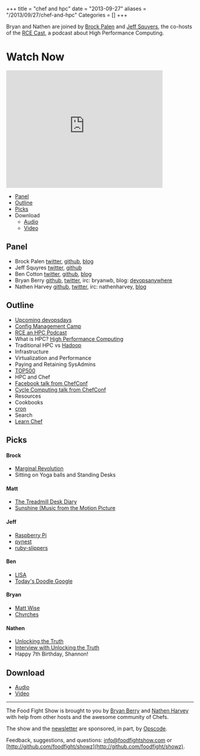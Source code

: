 +++
title = "chef and hpc"
date = "2013-09-27"
aliases = "/2013/09/27/chef-and-hpc"
Categories = []
+++

Bryan and Nathen are joined by [Brock Palen](http://www.rce-cast.com/about/about-the-hosts.html#brockp) and [Jeff Squyers](http://www.rce-cast.com/about/about-the-hosts.html#jsquyres),  the co-hosts of the [RCE Cast](http://www.rce-cast.com/), a podcast about High Performance Computing.

# Watch Now

<iframe width="420" height="315" src="http://www.youtube.com/embed/P44L-7jLb6w" frameborder="0" allowfullscreen></iframe>

* [Panel](http://foodfightshow.org/2013/09/chef-and-hpc.html#panel)
* [Outline](http://foodfightshow.org/2013/09/chef-and-hpc.html#outline)
* [Picks](http://foodfightshow.org/2013/09/chef-and-hpc.html#picks)
* Download
  * [Audio](http://traffic.libsyn.com/foodfight/FoodFightShow-63-Chef_and_HPC.mp3)
  * [Video](http://youtu.be/P44L-7jLb6w)

Panel<a name="panel"></a>
-----
* Brock Palen [twitter](https://twitter.com/brockpalen), [github](https://github.com/brockpalen), [blog](http://www.failureasaservice.com/)
* Jeff Squyres [twitter](https://twitter.com/jsquyres), [github](https://github.com/jsquyres)
* Ben Cotton [twitter](https://twitter.com/funnelfiasco), [github](https://github.com/funnelfiasco), [blog](http://www.funnelfiasco.com/)
* Bryan Berry [github](http://github.com/bryanwb), [twitter](http://twitter.com/bryanwb), irc: bryanwb, blog: [devopsanywhere](http://devopsanywhere.blogspot.com)
* Nathen Harvey [github](http://github.com/nathenharvey), [twitter](http://twitter.com/nathenharvey), irc: nathenharvey, [blog](http://nathenharvey.com)

<!-- more --> 

Outline<a name="outline"></a>
-------

* [Upcoming devopsdays](http://devopsdays.org/)
* [Config Management Camp](http://cfgmgmtcamp.eu/)
* [RCE an HPC Podcast](http://www.rce-cast.com/)
* What is HPC? [High Performance Computing](http://en.wikipedia.org/wiki/Supercomputer)
* Traditional HPC vs [Hadoop](http://en.wikipedia.org/wiki/Apache_Hadoop)
* Infrastructure
* Virtualization and Performance
* Paying and Retaining SysAdmins
* [TOP500](http://top500.org/)
* HPC and Chef
* [Facebook talk from ChefConf]( http://www.opscode.com/blog/chefconf-talks/chefconf-2013-scaling-systems-configuration-at-facebook-the-paradigms-design-and-software-behind-managing-massive-numbers-of-systems-with-open-source-and-small-teams-phil-dibowitz/)
* [Cycle Computing talk from ChefConf](http://www.opscode.com/blog/chefconf-talks/utility-hpc-right-systems-right-scale-right-science-jason-stowe/)
* Resources
* Cookbooks
* [cron](http://docs.opscode.com/resource_cron.html)
* Search
* [Learn Chef](https://learnchef.opscode.com/)
  

Picks<a name="picks"></a>
-----

#### Brock
* [Marginal Revolution](http://marginalrevolution.com/)
* Sitting on Yoga balls and Standing Desks

#### Matt

* [The Treadmill Desk Diary](http://www.treadmilldeskdiary.com/)
* [Sunshine (Music from the Motion Picture](https://itunes.apple.com/us/album/sunshine-music-from-motion/id297702863)

#### Jeff

* [Raspberry Pi](http://www.raspberrypi.org/)
* [pynest](https://github.com/jsquyres/pynest)
* [ruby-slippers](https://github.com/jhermann/ruby-slippers)

#### Ben
* [LISA](https://www.usenix.org/conference/lisa13)
* [Today's Doodle Google](https://www.google.com/?doodle=9019609)

#### Bryan

* [Matt Wise](https://github.com/diranged)
* [Chvrches](https://soundcloud.com/chvrches)

#### Nathen

* [Unlocking the Truth](http://www.unlockingthetruthband.com/)
* [Interview with Unlocking the Truth](https://itunes.apple.com/us/album/sunshine-music-from-motion/id297702863)
* Happy 7th Birthday, Shannon!

Download
--------
* [Audio](http://traffic.libsyn.com/foodfight/FoodFightShow-63-Chef_and_HPC.mp3)
* [Video](http://youtu.be/P44L-7jLb6w)

<hr />

The Food Fight Show is brought to you by [Bryan Berry](https://twitter.com/bryanwb) and [Nathen Harvey](https://twitter.com/nathenharvey) with help from other hosts and the awesome community of Chefs.

The show and the [newsletter](http://us6.campaign-archive2.com/home/?u=7d43a288e882a145b7e99c650&id=ad8186466d) are sponsored, in part, by [Opscode](http://www.opscode.com).

Feedback, suggestions, and questions:  [info@foodfightshow.com](mailto:info@foodfightshow.com) or  [http://github.com/foodfight/showz](http://github.com/foodfight/showz).

